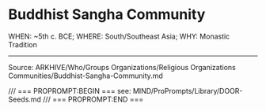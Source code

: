 # Buddhist Sangha Community

WHEN: ~5th c. BCE; WHERE: South/Southeast Asia; WHY: Monastic Tradition

---
Source: ARKHIVE/Who/Groups Organizations/Religious Organizations Communities/Buddhist-Sangha-Community.md

/// === PROPROMPT:BEGIN ===
see: MIND/ProPrompts/Library/DOOR-Seeds.md
/// === PROPROMPT:END ===
